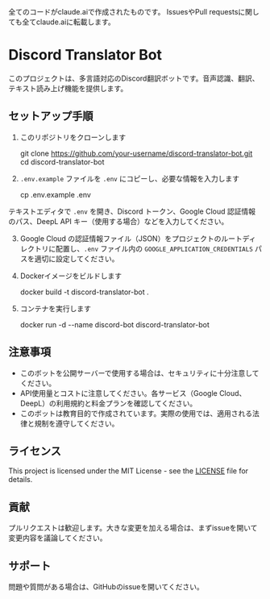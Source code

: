 全てのコードがclaude.aiで作成されたものです。
IssuesやPull requestsに関しても全てclaude.aiに転載します。

# Discord Translator Bot

このプロジェクトは、多言語対応のDiscord翻訳ボットです。音声認識、翻訳、テキスト読み上げ機能を提供します。

## セットアップ手順

1. このリポジトリをクローンします

    git clone https://github.com/your-username/discord-translator-bot.git
    cd discord-translator-bot


2. `.env.example` ファイルを `.env` にコピーし、必要な情報を入力します

    cp .env.example .env

テキストエディタで `.env` を開き、Discord トークン、Google Cloud 認証情報のパス、DeepL API キー（使用する場合）などを入力してください。


3. Google Cloud の認証情報ファイル（JSON）をプロジェクトのルートディレクトリに配置し、`.env` ファイル内の `GOOGLE_APPLICATION_CREDENTIALS` パスを適切に設定してください。


4. Dockerイメージをビルドします

    docker build -t discord-translator-bot .


5. コンテナを実行します

    docker run -d --name discord-bot discord-translator-bot


## 注意事項

- このボットを公開サーバーで使用する場合は、セキュリティに十分注意してください。
- API使用量とコストに注意してください。各サービス（Google Cloud、DeepL）の利用規約と料金プランを確認してください。
- このボットは教育目的で作成されています。実際の使用では、適用される法律と規制を遵守してください。

## ライセンス

This project is licensed under the MIT License - see the [LICENSE](LICENSE) file for details.

## 貢献

プルリクエストは歓迎します。大きな変更を加える場合は、まずissueを開いて変更内容を議論してください。

## サポート

問題や質問がある場合は、GitHubのissueを開いてください。
